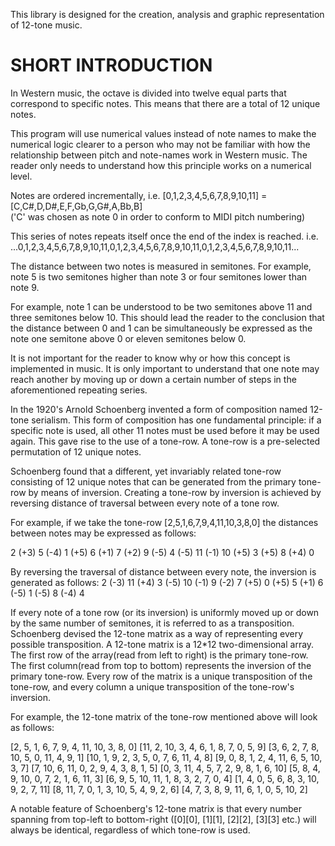 This library is designed for the creation, analysis and graphic representation of 12-tone music.


SHORT INTRODUCTION
====================
In Western music, the octave is divided into twelve equal parts that correspond to specific notes.
This means that there are a total of 12 unique notes. 

This program will use numerical values instead of note names to make the numerical logic clearer
to a person who may not be familiar with how the relationship between pitch and note-names work in Western music.
The reader only needs to understand how this principle works on a numerical level.

Notes are ordered incrementally,
i.e. [0,1,2,3,4,5,6,7,8,9,10,11] = [C,C#,D,D#,E,F,Gb,G,G#,A,Bb,B]  
    ('C' was chosen as note 0 in order to conform to MIDI pitch numbering)

This series of notes repeats itself once the end of the index is reached. i.e. 
...0,1,2,3,4,5,6,7,8,9,10,11,0,1,2,3,4,5,6,7,8,9,10,11,0,1,2,3,4,5,6,7,8,9,10,11...

The distance between two notes is measured in semitones. For example,
note 5 is two semitones higher than note 3 or four semitones lower than note 9.

For example, note 1 can be understood to be two semitones above 11
and three semitones below 10. This should lead the reader to the conclusion that
the distance between 0 and 1 can be simultaneously be expressed as the note
one semitone above 0 or eleven semitones below 0.

It is not important for the reader to know why or how this concept is implemented in music.
It is only important to understand that one note may reach another by moving up or down a 
certain number of steps in the aforementioned repeating series. 

In the 1920's Arnold Schoenberg invented a form of composition named 12-tone serialism.
This form of composition has one fundamental principle:
if a specific note is used, all other 11 notes must be used before it may be used again.
This gave rise to the use of a tone-row. A tone-row is a pre-selected permutation of 12 unique notes. 

Schoenberg found that a different, yet invariably related tone-row consisting of 12 unique notes that
can be generated from the primary tone-row by means of inversion. 
Creating a tone-row by inversion is achieved by reversing distance of traversal between every note of a tone row. 


For example, if we take the tone-row [2,5,1,6,7,9,4,11,10,3,8,0] the distances between notes may be expressed as follows:

2 (+3)
5 (-4)
1 (+5)
6 (+1)
7 (+2)
9 (-5)
4 (-5)
11 (-1) 
10 (+5)
3 (+5)
8 (+4)
0


By reversing the traversal of distance between every note, the inversion is generated as follows:
2 (-3)
11 (+4)
3 (-5)
10 (-1)
9 (-2)
7 (+5)
0 (+5)
5 (+1) 
6 (-5)
1 (-5)
8 (-4)
4

If every note of a tone row (or its inversion) is uniformly moved up or down by the same number of semitones,
it is referred to as a transposition. Schoenberg devised the 12-tone matrix as a way of representing every
possible transposition. A 12-tone matrix is a 12*12 two-dimensional array. The first row of the array(read from
left to right) is the primary tone-row. The first column(read from top to bottom) represents the inversion
of the primary tone-row. Every row of the matrix is a unique transposition of the tone-row,
and every column a unique transposition of the tone-row's inversion.

For example, the 12-tone matrix of the tone-row mentioned above will look as follows:

  [2, 5, 1, 6, 7, 9, 4, 11, 10, 3, 8, 0]
  [11, 2, 10, 3, 4, 6, 1, 8, 7, 0, 5, 9]
  [3, 6, 2, 7, 8, 10, 5, 0, 11, 4, 9, 1]
  [10, 1, 9, 2, 3, 5, 0, 7, 6, 11, 4, 8]
  [9, 0, 8, 1, 2, 4, 11, 6, 5, 10, 3, 7]
  [7, 10, 6, 11, 0, 2, 9, 4, 3, 8, 1, 5]
  [0, 3, 11, 4, 5, 7, 2, 9, 8, 1, 6, 10]
  [5, 8, 4, 9, 10, 0, 7, 2, 1, 6, 11, 3]
  [6, 9, 5, 10, 11, 1, 8, 3, 2, 7, 0, 4]
  [1, 4, 0, 5, 6, 8, 3, 10, 9, 2, 7, 11]
  [8, 11, 7, 0, 1, 3, 10, 5, 4, 9, 2, 6]
  [4, 7, 3, 8, 9, 11, 6, 1, 0, 5, 10, 2]

A notable feature of Schoenberg's 12-tone matrix is that every number spanning
from top-left to bottom-right ([0][0], [1][1], [2][2], [3][3] etc.) will always be
identical, regardless of which tone-row is used.